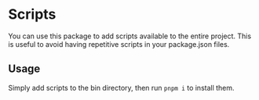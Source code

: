 # Scripts

You can use this package to add scripts available to the entire project.
This is useful to avoid having repetitive scripts in your package.json files.

## Usage

Simply add scripts to the bin directory, then run `pnpm i` to install them.
